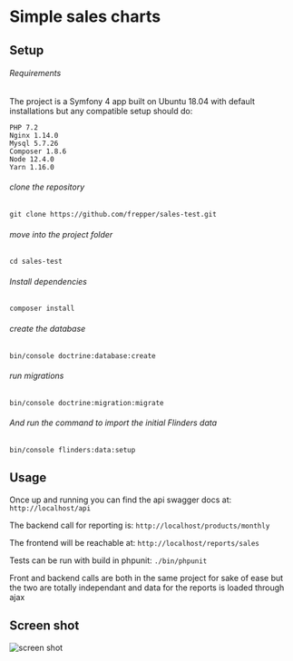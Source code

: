 Simple sales charts
========


Setup
--------

###### Requirements

The project is a Symfony 4 app built on Ubuntu 18.04 with default installations but any compatible setup should do:

```
PHP 7.2
Nginx 1.14.0 
Mysql 5.7.26
Composer 1.8.6
Node 12.4.0
Yarn 1.16.0
```


###### clone the repository 
```git clone https://github.com/frepper/sales-test.git```

###### move into the project folder 
```cd sales-test```

###### Install dependencies
```composer install```

###### create the database 
```bin/console doctrine:database:create```

###### run migrations 
```bin/console doctrine:migration:migrate```

###### And run the command to import the initial Flinders data
```bin/console flinders:data:setup```

Usage
--------

Once up and running you can find the api swagger docs at: ```http://localhost/api```

The backend call for reporting is: ```http://localhost/products/monthly```

The frontend will be reachable at: ```http://localhost/reports/sales```

Tests can be run with build in phpunit: ```./bin/phpunit```

Front and backend calls are both in the same project for sake of ease but the two are totally independant and data for the reports is loaded through ajax

Screen shot
--------

![screen shot](https://raw.githubusercontent.com/frepper/sales-test/master/data/ScreenshotSalesreports.png)
